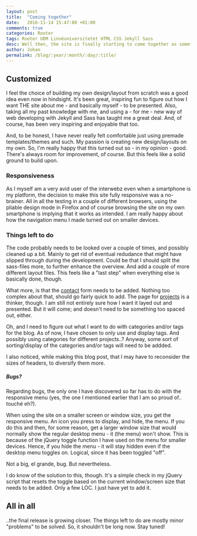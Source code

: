 ```yaml
---
layout: post
title:  "Coming together"
date:   2016-11-14 15:47:00 +01:00
comments: true
categories: Rooter
tags: Rooter UDM Linnéuniversitetet HTML CSS Jekyll Sass
desc: Well then, the site is finally starting to come together as something I feel fairly proud of.
author: Johan
permalink: /blog/:year/:month/:day/:title/
---
```

## Customized
I feel the choice of building my own design/layout from scratch was a good idea even now in hindsight. It's been great, inspiring fun to figure out how I want THE site about me - and basically myself - to be presented.
Also, taking all my past knowledge with me, and using a - for me - new way of web developing with Jekyll and Sass has taught me a great deal. And, of course, has been very inspiring and enjoyable that too.

And, to be honest, I have never really felt comfortable just using premade templates/themes and such. My passion is creating new design/layouts on my own. So, I'm really happy that this turned out so - in my opinion - good. 
There's always room for improvement, of course. But this feels like a solid ground to build upon.

### Responsiveness
As I myself am a very avid user of the interwebz even when a smartphone is my platform, the decision to make this site fully responsive was a no-brainer. All in all the testing in a couple of different browsers, using the 
pliable design mode in Firefox and of course browsing the site on my own smartphone is implying that it works as intended. I am really happy about how the navigation menu I made turned out on smaller devices.

### Things left to do
The code probably needs to be looked over a couple of times, and possibly cleaned up a bit. Mainly to get rid of eventual redudance that might have slipped through during the development. Could be that I should split
the sass-files more, to further enhance the overview. And add a couple of more different layout files. This feels like a "last step" when everything else is basically done, though.

What more, is that the [contact][contact] form needs to be added. Nothing too complex about that, should go fairly quick to add. The page for [projects][projects] is a thinker, though. I am still not entirely sure how I want it layed out and presented.
But it will come; and doesn't need to be something too spaced out, either.

Oh, and I need to figure out what I want to do with categories and/or tags for the blog. As of now, I have chosen to only use and display tags. And possibly using categories for different projects..? Anyway, some sort of sorting/display of the categories and/or tags will need to be addded. 

I also noticed, while making this blog post, that I may have to reconsider the sizes of headers, to diversify them more.

##### Bugs?
Regarding bugs, the only one I have discovered so far has to do with the responsive menu (yes, the one I mentioned earlier that I am so proud of.. touché eh?). 

When using the site on a smaller screen or window size, you get the responsive menu. An icon you press to display, and hide, the menu. If you do this and then, for some reason, get a larger window size that would normally show the regular desktop menu - it (the menu) won't show. This is because of the jQuery toggle function I have used on the menu for smaller devices. Hence, if you hide the menu - it will stay hidden even if the desktop menu toggles on. Logical, since it has been toggled "off".

Not a big, el grande, bug. But nevertheless.

I do know of the solution to this, though. It's a simple check in my jQuery script that resets the toggle based on the current window/screen size that needs to be added. Only a few LOC. I just have yet to add it.

## All in all
..the final release is growing closer. The things left to do are mostly minor "problems" to be solved. So, it shouldn't be long now. Stay tuned!

[contact]: /contact
[projects]: /projects